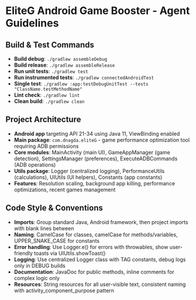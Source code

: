 # EliteG Android Game Booster - Agent Guidelines

## Build & Test Commands
- **Build debug**: `./gradlew assembleDebug`
- **Build release**: `./gradlew assembleRelease`
- **Run unit tests**: `./gradlew test`
- **Run instrumented tests**: `./gradlew connectedAndroidTest`
- **Single test**: `./gradlew :app:testDebugUnitTest --tests "ClassName.testMethodName"`
- **Lint check**: `./gradlew lint`
- **Clean build**: `./gradlew clean`

## Project Architecture
- **Android app** targeting API 21-34 using Java 11, ViewBinding enabled
- **Main package**: `com.dnagda.eliteG` - game performance optimization tool requiring ADB permissions
- **Core modules**: MainActivity (main UI), GameAppManager (game detection), SettingsManager (preferences), ExecuteADBCommands (ADB operations)
- **Utils package**: Logger (centralized logging), PerformanceUtils (calculations), UIUtils (UI helpers), Constants (app constants)
- **Features**: Resolution scaling, background app killing, performance optimizations, recent games management

## Code Style & Conventions
- **Imports**: Group standard Java, Android framework, then project imports with blank lines between
- **Naming**: CamelCase for classes, camelCase for methods/variables, UPPER_SNAKE_CASE for constants  
- **Error handling**: Use Logger.e() for errors with throwables, show user-friendly toasts via UIUtils.showToast()
- **Logging**: Use centralized Logger class with TAG constants, debug logs only in DEBUG builds
- **Documentation**: JavaDoc for public methods, inline comments for complex logic only
- **Resources**: String resources for all user-visible text, consistent naming with activity_component_purpose pattern
